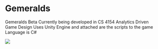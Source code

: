 # Gemeralds
Gemeralds Beta 
Currently being developed in CS 4154 Analytics Driven Game Design 
Uses Unity Engine and attached are the scripts to the game 
Language is C#

![](GemeraldsGif1.gif)

